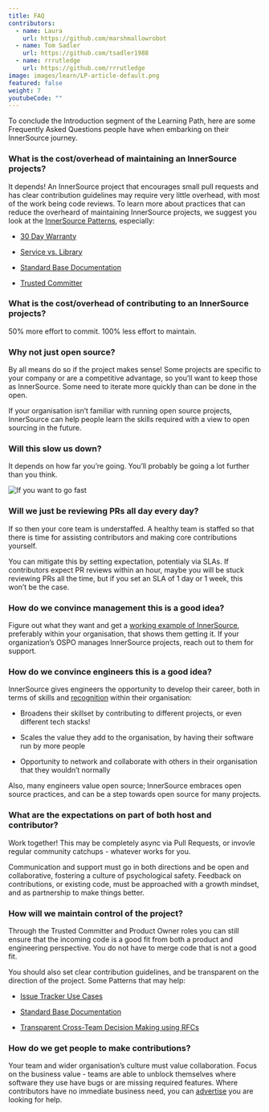 ```yaml
---
title: FAQ
contributors:
  - name: Laura
    url: https://github.com/marshmallowrobot
  - name: Tom Sadler
    url: https://github.com/tsadler1988
  - name: rrrutledge
    url: https://github.com/rrrutledge
image: images/learn/LP-article-default.png
featured: false
weight: 7
youtubeCode: ""
---
```

<div class="paragraph">
<p>To conclude the Introduction segment of the Learning Path, here are some Frequently Asked Questions people have when embarking on their InnerSource journey.</p>
</div>
<div class="sect2">
<h3 id="_what_is_the_costoverhead_of_maintaining_an_innersource_projects">What is the cost/overhead of maintaining an InnerSource projects?</h3>
<div class="paragraph">
<p>It depends! An InnerSource project that encourages small pull requests and has clear contribution guidelines may require very little overhead, with most of the work being code reviews. To learn more about practices that can reduce the overheard of maintaining InnerSource projects, we suggest you look at the <a href="https://patterns.innersourcecommons.org/">InnerSource Patterns</a>, especially:</p>
</div>
<div class="ulist">
<ul>
<li>
<p><a href="https://patterns.innersourcecommons.org/p/30-day-warranty">30 Day Warranty</a></p>
</li>
<li>
<p><a href="https://patterns.innersourcecommons.org/p/service-vs-library">Service vs. Library</a></p>
</li>
<li>
<p><a href="https://patterns.innersourcecommons.org/p/base-documentation">Standard Base Documentation</a></p>
</li>
<li>
<p><a href="https://patterns.innersourcecommons.org/p/trusted-committer">Trusted Committer</a></p>
</li>
</ul>
</div>
</div>
<div class="sect2">
<h3 id="_what_is_the_costoverhead_of_contributing_to_an_innersource_projects">What is the cost/overhead of contributing to an InnerSource projects?</h3>
<div class="paragraph">
<p>50% more effort to commit. 100% less effort to maintain.</p>
</div>
</div>
<div class="sect2">
<h3 id="_why_not_just_open_source">Why not just open source?</h3>
<div class="paragraph">
<p>By all means do so if the project makes sense! Some projects are specific to your company or are a competitive advantage, so you&#8217;ll want to keep those as InnerSource. Some need to iterate more quickly than can be done in the open.</p>
</div>
<div class="paragraph">
<p>If your organisation isn&#8217;t familiar with running open source projects, InnerSource can help people learn the skills required with a view to open sourcing in the future.</p>
</div>
</div>
<div class="sect2">
<h3 id="_will_this_slow_us_down">Will this slow us down?</h3>
<div class="paragraph">
<p>It depends on how far you&#8217;re going. You&#8217;ll probably be going a lot further than you think.</p>
</div>
<div class="imageblock">
<div class="content">
<img src="https://user-images.githubusercontent.com/9609562/151901209-52b3468b-dedd-4319-9ca3-38b6b2bcfaf5.png" alt="If you want to go fast" width="go alone. If you want to go far" height="go together">
</div>
</div>
</div>
<div class="sect2">
<h3 id="_will_we_just_be_reviewing_prs_all_day_every_day">Will we just be reviewing PRs all day every day?</h3>
<div class="paragraph">
<p>If so then your core team is understaffed. A healthy team is staffed so that there is time for assisting contributors and making core contributions yourself.</p>
</div>
<div class="paragraph">
<p>You can mitigate this by setting expectation, potentialy via SLAs. If contributors expect PR reviews within an hour, maybe you will be stuck reviewing PRs all the time, but if you set an SLA of 1 day or 1 week, this won&#8217;t be the case.</p>
</div>
</div>
<div class="sect2">
<h3 id="_how_do_we_convince_management_this_is_a_good_idea">How do we convince management this is a good idea?</h3>
<div class="paragraph">
<p>Figure out what they want and get a <a href="https://innersourcecommons.org/stories">working example of InnerSource</a>, preferably within your organisation, that shows them getting it. If your organization&#8217;s OSPO manages InnerSource projects, reach out to them for support.</p>
</div>
</div>
<div class="sect2">
<h3 id="_how_do_we_convince_engineers_this_is_a_good_idea">How do we convince engineers this is a good idea?</h3>
<div class="paragraph">
<p>InnerSource gives engineers the opportunity to develop their career, both in terms of skills and <a href="https://patterns.innersourcecommons.org/p/praise-participants">recognition</a> within their organisation:</p>
</div>
<div class="ulist">
<ul>
<li>
<p>Broadens their skillset by contributing to different projects, or even different tech stacks!</p>
</li>
<li>
<p>Scales the value they add to the organisation, by having their software run by more people</p>
</li>
<li>
<p>Opportunity to network and collaborate with others in their organisation that they wouldn&#8217;t normally</p>
</li>
</ul>
</div>
<div class="paragraph">
<p>Also, many engineers value open source; InnerSource embraces open source practices, and can be a step towards open source for many projects.</p>
</div>
</div>
<div class="sect2">
<h3 id="_what_are_the_expectations_on_part_of_both_host_and_contributor">What are the expectations on part of both host and contributor?</h3>
<div class="paragraph">
<p>Work together! This may be completely async via Pull Requests, or invovle regular community catchups - whatever works for you.</p>
</div>
<div class="paragraph">
<p>Communication and support must go in both directions and be open and collaborative, fostering a culture of psychological safety. Feedback on contributions, or existing code, must be approached with a growth mindset, and as partnership to make things better.</p>
</div>
</div>
<div class="sect2">
<h3 id="_how_will_we_maintain_control_of_the_project">How will we maintain control of the project?</h3>
<div class="paragraph">
<p>Through the Trusted Committer and Product Owner roles you can still ensure that the incoming code is a good fit from both a product and engineering perspective. You do not have to merge code that is not a good fit.</p>
</div>
<div class="paragraph">
<p>You should also set clear contribution guidelines, and be transparent on the direction of the project. Some Patterns that may help:</p>
</div>
<div class="ulist">
<ul>
<li>
<p><a href="https://patterns.innersourcecommons.org/p/issue-tracker">Issue Tracker Use Cases</a></p>
</li>
<li>
<p><a href="https://patterns.innersourcecommons.org/p/base-documentation">Standard Base Documentation</a></p>
</li>
<li>
<p><a href="https://patterns.innersourcecommons.org/p/transparent-cross-team-decision-making-using-rfcs">Transparent Cross-Team Decision Making using RFCs</a></p>
</li>
</ul>
</div>
</div>
<div class="sect2">
<h3 id="_how_do_we_get_people_to_make_contributions">How do we get people to make contributions?</h3>
<div class="paragraph">
<p>Your team and wider organisation&#8217;s culture must value collaboration. Focus on the business value - teams are able to unblock themselves where software they use have bugs or are missing required features. Where contributors have no immediate business need, you can <a href="https://patterns.innersourcecommons.org/p/gig-marketplace">advertise</a> you are looking for help.</p>
</div>
</div>
<!--- This file autogenerated from https://github.com/InnerSourceCommons/InnerSourceLearningPath/blob/main/scripts -->